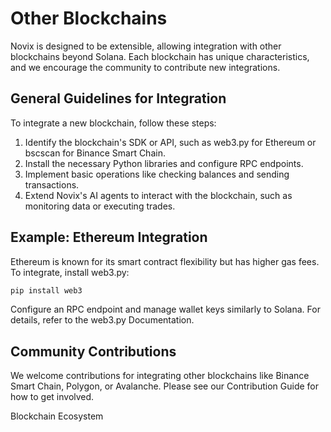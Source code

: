 # Other Blockchains

Novix is designed to be extensible, allowing integration with other blockchains beyond Solana. Each blockchain has unique characteristics, and we encourage the community to contribute new integrations.

## General Guidelines for Integration

To integrate a new blockchain, follow these steps:

1. Identify the blockchain's SDK or API, such as web3.py for Ethereum or bscscan for Binance Smart Chain.
2. Install the necessary Python libraries and configure RPC endpoints.
3. Implement basic operations like checking balances and sending transactions.
4. Extend Novix's AI agents to interact with the blockchain, such as monitoring data or executing trades.

## Example: Ethereum Integration

Ethereum is known for its smart contract flexibility but has higher gas fees. To integrate, install web3.py:

```bash
pip install web3
```
Configure an RPC endpoint and manage wallet keys similarly to Solana. For details, refer to the web3.py Documentation.

## Community Contributions
We welcome contributions for integrating other blockchains like Binance Smart Chain, Polygon, or Avalanche. Please see our Contribution Guide for how to get involved.

Blockchain Ecosystem
